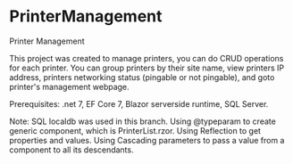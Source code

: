 # PrinterManagement
Printer Management

This project was created to manage printers, you can do CRUD operations for each printer. 
You can group printers by their site name, view printers IP address, printers networking status (pingable or not pingable), and goto printer's management webpage.

Prerequisites:
.net 7,
EF Core 7,
Blazor serverside runtime,
SQL Server.

Note:
SQL localdb was used in this branch.
Using @typeparam to create generic component, which is PrinterList.rzor.
Using Reflection to get properties and values.
Using Cascading parameters to pass a value from a component to all its descendants.
